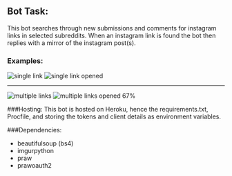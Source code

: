 ## Bot Task:
This bot searches through new submissions and comments for instagram links in selected subreddits. When an instagram link is found the bot then replies with a mirror of the instagram post(s).

### Examples:
![](http://i.imgur.com/MAjsI1P.png "single link")
![](http://i.imgur.com/UXojmXq.png "single link opened")

***

![](http://i.imgur.com/wiOnWeV.png "multiple links")
![](http://i.imgur.com/mNiwXJ7.png "multiple links opened") 67%


###Hosting:
This bot is hosted on Heroku, hence the requirements.txt, Procfile, and storing the tokens and client details as environment variables.

	
###Dependencies:
* beautifulsoup (bs4)
* imgurpython
* praw
* prawoauth2

